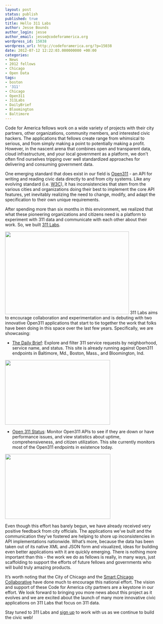 ```yaml
---
layout: post
status: publish
published: true
title: Hello 311 Labs
author: Jesse Bounds
author_login: jesse
author_email: jesse@codeforamerica.org
wordpress_id: 15038
wordpress_url: http://codeforamerica.org/?p=15038
date: 2012-07-12 12:22:03.000000000 +00:00
categories:
- News
- 2012 fellows
- Chicago
- Open Data
tags:
- boston
- '311'
- Chicago
- Open311
- 311Labs
- DailyBrief
- Bloomington
- Baltimore
---
```

Code for America fellows work on a wide variety of projects with their city partners, other organizations, community members, and interested civic hackers. The applications that fellows create range from whimsical to serious, and from simply making a point to potentially making a profit. However, in the nascent arena that combines open and transparent data, cloud infrastructure, and your local government as a platform, we don't often find ourselves tripping over well standardized approaches for delivering and consuming government data.

One emerging standard that does exist in our field is <a href="http://open311.org/">Open311</a> - an API for writing and reading civic data directly to and from city systems. Like any evolving standard (i.e. <a href="http://www.w3.org/">W3C</a>), it has inconsistencies that stem from the various cities and organizations doing their best to implement the core API features, yet inevitably realizing the need to change, modify, and adapt the specification to their own unique requirements.

After spending more than six months in this environment, we realized that what these pioneering organizations and citizens need is a platform to experiment with 311 data and communicate with each other about their work. So, we built <a href="http://311labs.org/">311 Labs</a>.

<img class="aligncenter" src="https://lh4.googleusercontent.com/ZQeQ9qAwXUVr8mO8TTzFV-wdcekO3uDptYS8UvxJjQteg2mKyj5Y_5Qws157ZcZIOQWVICxPF5CrmaUQM7E2eKCj4b1i7O7VZEI7YhR_R11FRX-_NA" alt="" width="407px;" height="271px;" />
311 Labs aims to encourage collaboration and experimentation and is debuting with two innovative Open311 applications that start to tie together the work that folks have been doing in this space over the last few years. Specifically, we are showcasing:
<ul>
	<li><a href="http://311labs.org/experiments/dailybrief">The Daily Brief</a>: Explore and filter 311 service requests by neighborhood, service name, and status. This site is already running against Open311 endpoints in Baltimore, Md., Boston, Mass., and Bloomington, Ind.</li>
</ul>
<img src="https://lh5.googleusercontent.com/ObjPgdnrRimdY2ueIZVVSIlr4JMWPdl1FpfRDp5bz52qHcY3aZLEB0W3d6vGj8pJO-pupcDumqHOVyhs81dRELZ9c-QJLWE-7kAWhDuljzPIKhR1Cg" alt="" width="345px;" height="212px;" />
<ul>
	<li><a href="http://311labs.org/experiments/open311status">Open 311 Status</a>: Monitor Open311 APIs to see if they are down or have performance issues, and view statistics about uptime, comprehensiveness, and citizen utilization. This site currently monitors most of the Open311 endpoints in existence today.</li>
</ul>
<img src="https://lh4.googleusercontent.com/wF-UcLQBEMLS7xxMQ2AK4cdps_HxSG4kKm066zrmwg3aTecPK0L7xXZpqcOip8cIvEz3zaRSYL5tj9UPyC2dqJCZNiLVa-ufUN2dw_U3gy8EX5sQ0w" alt="" width="346px;" height="213px;" />

Even though this effort has barely begun, we have already received very positive feedback from city officials. The applications we've built and the communication they've fostered are helping to shore up inconsistencies in API implementations nationwide. What’s more, because the data has been taken out of its native XML and JSON form and visualized, ideas for building even better applications with it are quickly emerging. There is nothing more important than this - the work we do as fellows is really, in many ways, just scaffolding to support the efforts of future fellows and governments who will build truly amazing products.

It’s worth noting that the City of Chicago and the <a href="http://www.smartchicagocollaborative.org/" target="_blank">Smart Chicago Collaborative</a> have done much to encourage this national effort. The vision and support of these Code for America city partners are a keystone in our effort. We look forward to bringing you more news about this project as it evolves and we are excited about the launch of many more innovative civic applications on 311 Labs that focus on 311 data.

Stay tuned to 311 Labs and <a href="http://311labs.org/contact-us">sign up</a> to work with us as we continue to build the civic web!
